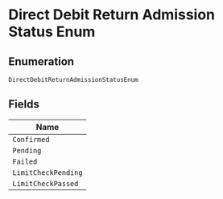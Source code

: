 
# Direct Debit Return Admission Status Enum

## Enumeration

`DirectDebitReturnAdmissionStatusEnum`

## Fields

| Name |
|  --- |
| `Confirmed` |
| `Pending` |
| `Failed` |
| `LimitCheckPending` |
| `LimitCheckPassed` |

